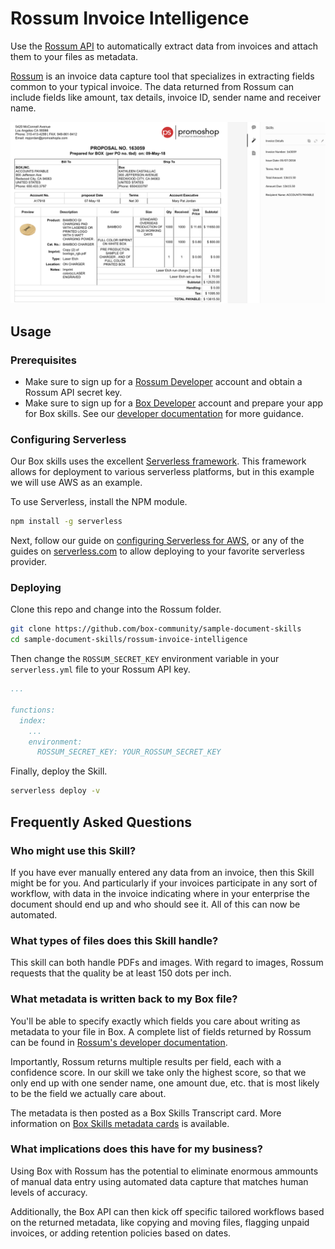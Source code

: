 # Rossum Invoice Intelligence 

Use the [Rossum API](https://rossum.ai/developers) to automatically extract data from invoices and attach them to your files as metadata.

[Rossum](https://rossum.ai/) is an invoice data capture tool that specializes in extracting fields common to your typical invoice. The data returned from Rossum can include fields like amount, tax details, invoice ID, sender name and receiver name.

![Rossum Custom Skill](./docs/sample_invoice.png)

## Usage

### Prerequisites

* Make sure to sign up for a [Rossum Developer](https://account.box.com/signup/n/developer#nql6m) account and obtain a Rossum API secret key.
* Make sure to sign up for a [Box Developer](https://developer.box.com/) account and prepare your app for Box skills. See our [developer documentation](https://developer.box.com/docs/box-skills) for more guidance. 

### Configuring Serverless

Our Box skills uses the excellent [Serverless framework](https://serverless.com/). This framework allows for deployment to various serverless platforms, but in this example we will use AWS as an example.

To use Serverless, install the NPM module.

```bash
npm install -g serverless
```

Next, follow our guide on [configuring Serverless for AWS](../AWS_CONFIGURATION.md), or any of the guides on [serverless.com](https://serverless.com/) to allow deploying to your favorite serverless provider.

### Deploying

Clone this repo and change into the Rossum folder.

```bash
git clone https://github.com/box-community/sample-document-skills
cd sample-document-skills/rossum-invoice-intelligence
```

Then change the `ROSSUM_SECRET_KEY` environment variable in your `serverless.yml` file to your Rossum API key.

```yaml
...

functions:
  index:
    ...
    environment:
      ROSSUM_SECRET_KEY: YOUR_ROSSUM_SECRET_KEY
```

Finally, deploy the Skill.

```bash
serverless deploy -v
```

## Frequently Asked Questions

### Who might use this Skill?
If you have ever manually entered any data from an invoice, then this Skill might be for you. And particularly if your invoices participate in any sort of workflow, with data in the invoice indicating where in your enterprise the document should end up and who should see it. All of this can now be automated.

### What types of files does this Skill handle?
This skill can both handle PDFs and images. With regard to images, Rossum requests that the quality be at least 150 dots per inch. 

### What metadata is written back to my Box file?
You'll be able to specify exactly which fields you care about writing as metadata to your file in Box. A complete list of fields returned by Rossum can be found in [Rossum's developer documentation](https://rossum.ai/developers/api/field_types).

Importantly, Rossum returns multiple results per field, each with a confidence score. In our skill we take only the highest score, so that we only end up with one sender name, one amount due, etc. that is most likely to be the field we actually care about.

The metadata is then posted as a Box Skills Transcript card. More information on [Box Skills metadata cards](https://developer.box.com/docs/box-skills) is available. 

### What implications does this have for my business?
Using Box with Rossum has the potential to eliminate enormous ammounts of manual data entry using automated data capture that matches human levels of accuracy.

Additionally, the Box API can then kick off specific tailored workflows based on the returned metadata, like copying and moving files, flagging unpaid invoices, or adding retention policies based on dates. 
